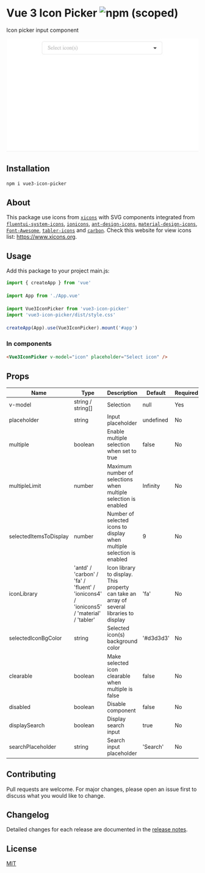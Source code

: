 # Vue 3 Icon Picker ![npm (scoped)](https://img.shields.io/npm/v/vue3-icon-picker)

Icon picker input component

<p align="center">
<img width="600" alt="Demo GIF" src="https://github.com/noeGnh/vue3-icon-picker/blob/master/demo.gif"/>
</p>

## Installation

```sh
npm i vue3-icon-picker
```

## About

This package use icons from [`xicons`](https://github.com/07akioni/xicons) with SVG components integrated from [`fluentui-system-icons`](https://github.com/microsoft/fluentui-system-icons), [`ionicons`](https://github.com/ionic-team/ionicons), [`ant-design-icons`](https://github.com/ant-design/ant-design-icons), [`material-design-icons`](https://github.com/google/material-design-icons), [`Font-Awesome`](https://github.com/FortAwesome/Font-Awesome), [`tabler-icons`](https://github.com/tabler/tabler-icons) and [`carbon`](https://github.com/carbon-design-system/carbon/tree/main/packages/icons). Check this website for view icons list: <https://www.xicons.org>.

## Usage

Add this package to your project main.js:

```js
import { createApp } from 'vue'

import App from './App.vue'

import Vue3IconPicker from 'vue3-icon-picker'
import 'vue3-icon-picker/dist/style.css'

createApp(App).use(Vue3IconPicker).mount('#app')
```

### In components

```html
<Vue3IconPicker v-model="icon" placeholder="Select icon" />
```

## Props

| Name                   | Type                                                                                    | Description                                                                              | Default   | Required |
| ---------------------- | --------------------------------------------------------------------------------------- | ---------------------------------------------------------------------------------------- | --------- | -------- |
| v-model                | string / string[]                                                                       | Selection                                                                                | null      | Yes      |
| placeholder            | string                                                                                  | Input placeholder                                                                        | undefined | No       |
| multiple               | boolean                                                                                 | Enable multiple selection when set to true                                               | false     | No       |
| multipleLimit          | number                                                                                  | Maximum number of selections when multiple selection is enabled                          | Infinity  | No       |
| selectedItemsToDisplay | number                                                                                  | Number of selected icons to display when multiple selection is enabled                   | 9         | No       |
| iconLibrary            | 'antd' / 'carbon' / 'fa' / 'fluent' / 'ionicons4' / 'ionicons5' / 'material' / 'tabler' | Icon library to display. This property can take an array of several libraries to display | 'fa'      | No       |
| selectedIconBgColor    | string                                                                                  | Selected icon(s) background color                                                        | '#d3d3d3' | No       |
| clearable              | boolean                                                                                 | Make selected icon clearable when multiple is false                                      | false     | No       |
| disabled               | boolean                                                                                 | Disable component                                                                        | false     | No       |
| displaySearch          | boolean                                                                                 | Display search input                                                                     | true      | No       |
| searchPlaceholder      | string                                                                                  | Search input placeholder                                                                 | 'Search'  | No       |

## Contributing

Pull requests are welcome. For major changes, please open an issue first to discuss what you would like to change.

## Changelog

Detailed changes for each release are documented in the [release notes](https://github.com/noeGnh/vue3-icon-picker/releases).

## License

[MIT](https://github.com/noeGnh/vue3-icon-picker/blob/master/LICENSE)
